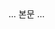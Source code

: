 <!doctype html>
 <html>
 
 <head>
 	<meta charset='UTF-8'>
 	<meta name='viewport' content='width=device-width initial-scale=1'>
 	<title>마크다운으로 티스토리 블로그 작성하기</title>
 </head>
 
 <body>
 	<article class="markdown-body">
 		...
         본문
         ...
 	</article>
 </body>
 
 </html>
